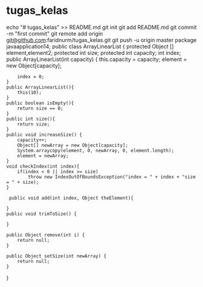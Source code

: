 # tugas_kelas
echo "# tugas_kelas" >> README.md
git init
git add README.md
git commit -m "first commit"
git remote add origin git@github.com:faridnurm/tugas_kelas.git
git push -u origin master
package javaapplication14;
public class ArrayLinearList {
    protected Object [] element,element2;
    protected int size;
    protected int capacity;
    int index;
    public ArrayLinearList(int capacity) {
        this.capacity = capacity;
        element = new Object[capacity];

        index = 0;
    }
    public ArrayLinearList(){
        this(10);
    }
    public boolean isEmpty(){
        return size == 0;
    } 
    public int size(){
        return size;
    }
    public void increaseSize() {
        capacity++;
        Object[] newArray = new Object[capacity];
        System.arraycopy(element, 0, newArray, 0, element.length);
        element = newArray;
    }
    void checkIndex(int index){
        if(index < 0 || index >= size)
            throw new IndexOutOfBoundsException("index = " + index + "size = " + size);
    }
    
     public void add(int index, Object theElement){        
        
    }
    public void trimToSize() {
        
    }

    public Object remove(int i) {
        return null;
    }

    public Object setSize(int newArray) {
        return null;
    }
}
